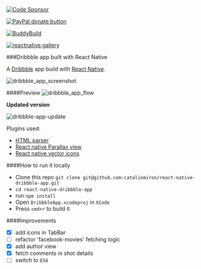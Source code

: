 [![Code Sponsor](https://app.codesponsor.io/embed/jtMnZHip717gzMbuPAbeqRkC/catalinmiron/react-native-dribbble-app.svg)](https://app.codesponsor.io/link/jtMnZHip717gzMbuPAbeqRkC/catalinmiron/react-native-dribbble-app)

<span class="badge-paypal"><a href="https://www.paypal.com/cgi-bin/webscr?cmd=_donations&business=6C3Z8R43HQL8G&lc=RO&item_name=ReactNative%20%2d%20Dribbble%20App&item_number=69&currency_code=EUR&bn=PP%2dDonationsBF%3abtn_donate_SM%2egif%3aNonHostedGuest" title="Donate to this project using Paypal"><img src="https://img.shields.io/badge/paypal-donate-green.svg" alt="PayPal donate button" /></a></span>

[![BuddyBuild](https://dashboard.buddybuild.com/api/statusImage?appID=5654dbf613d2b801001aaa4f&branch=master&build=latest)](https://dashboard.buddybuild.com/apps/5654dbf613d2b801001aaa4f/build/latest)

[![reactnative.gallery](https://img.shields.io/badge/reactnative.gallery-%E2%99%A5-red.svg)](https://reactnative.gallery)

###Dribbble app built with React Native

A [Dribbble](http://dribbble.com) app build with [React Native](https://github.com/facebook/react-native).

![dribbble_app_screenshot](https://cloud.githubusercontent.com/assets/2805320/8113463/db61b072-1076-11e5-8aa2-52417f019ea0.jpg)

####Preview
![dribbble_app_flow](https://cloud.githubusercontent.com/assets/2805320/8127634/25311eb0-1101-11e5-83aa-06dcc2d69da3.gif)


__Updated version__

![dribbble-app-update](https://cloud.githubusercontent.com/assets/2805320/9274780/1ca63a6a-42a1-11e5-8570-2c2781ec721f.gif)



Plugins used:
- [HTML parser](https://github.com/jsdf/react-native-htmlview)
- [React native Parallax view](https://github.com/lelandrichardson/react-native-parallax-view)
- [React native vector icons](https://github.com/oblador/react-native-vector-icons)

####How to run it locally

- Clone this repo `git clone git@github.com:catalinmiron/react-native-dribbble-app.git`
- `cd react-native-dribbble-app`
- run `npm install`
- Open `DribbbleApp.xcodeproj` in `XCode`
- Press `cmd+r` to build it


####Improvements
- [x] add icons in TabBar
- [ ] refactor 'facebook-movies' fetching logic
- [x] add author view
- [x] fetch comments in shot details
- [ ] switch to `ES6`
